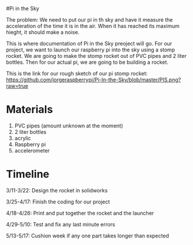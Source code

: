 #Pi in the Sky 

The problem:
We need to put our pi in th sky and have it measure the acceleration of the time it is in the air. When it has reached its maximum hieght, it should make a noise.

This is where documentation of Pi in the Sky preoject will go.
For our project, we want to launch our raspberry pi into the sky using a stomp rocket. We are going to make the stomp rocket out of PVC pipes and 2 liter bottles. Then for our actual pi, we are going to be building a rocket. 

This is the link for our rough sketch of our pi stomp rocket: <https://github.com/jorgeraspberrypi/Pi-In-the-Sky/blob/master/PIS.png?raw=true>
# Materials
1. PVC pipes (amount unknown at the moment)
2. 2 liter bottles 
3. acrylic 
4. Raspberry pi 
5. accelerometer 

# Timeline
3/11-3/22: Design the rocket in solidworks

3/25-4/17: Finish the coding for our project

4/18-4/26: Print and put together the rocket and the launcher

4/29-5/10: Test and fix any last minute errors

5/13-5/17: Cushion week if any one part takes longer than expected
